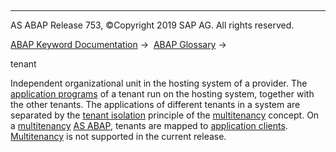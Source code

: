   

* * *

AS ABAP Release 753, ©Copyright 2019 SAP AG. All rights reserved.

[ABAP Keyword Documentation](javascript:call_link\('abenabap.htm'\)) →  [ABAP Glossary](javascript:call_link\('abenabap_glossary.htm'\)) → 

tenant

Independent organizational unit in the hosting system of a provider. The [application programs](javascript:call_link\('abenapplication_program_glosry.htm'\) "Glossary Entry") of a tenant run on the hosting system, together with the other tenants. The applications of different tenants in a system are separated by the [tenant isolation](javascript:call_link\('abentenant_isolation_glosry.htm'\) "Glossary Entry") principle of the [multitenancy](javascript:call_link\('abenmegatenancy_glosry.htm'\) "Glossary Entry") concept. On a [multitenancy](javascript:call_link\('abenmegatenancy_glosry.htm'\) "Glossary Entry") [AS ABAP](javascript:call_link\('abensap_nw_abap_glosry.htm'\) "Glossary Entry"), tenants are mapped to [application clients](javascript:call_link\('abenapplication_client_glosry.htm'\) "Glossary Entry"). [Multitenancy](javascript:call_link\('abenmegatenancy_glosry.htm'\) "Glossary Entry") is not supported in the current release.